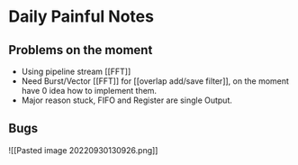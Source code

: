 # Daily Painful Notes
## Problems on the moment
- Using pipeline stream [[FFT]]
- Need Burst/Vector [[FFT]] for [[overlap add/save filter]], on the moment have 0 idea how to implement them.
- Major reason stuck, FIFO and Register are single Output.

## Bugs

![[Pasted image 20220930130926.png]]

